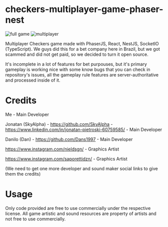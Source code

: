# checkers-multiplayer-game-phaser-nest

![full game](https://i.imgur.com/kKHPfWe.png)
![multiplayer](https://i.imgur.com/P4d4nEj.png)


Multiplayer Checkers game made with PhaserJS, React, NestJS, SocketIO (TypeScript).
We guys did this for a bet company here in Brazil, but we got scammed and did not get paid, so we decided to turn it open source.

It's incomplete in a lot of features for bet purpouses, but it's primary gameplay is working nice with some know bugs that you can check in repository's issues, all the gameplay rule features are server-authoritative and processed inside of it.

# Credits
Me - Main Developer

Jonatan (SkyAlpha) - https://github.com/SkyAlpha - https://www.linkedin.com/in/jonatan-pietroski-60759585/ - Main Developer

Danilo (Dan) - https://github.com/Dans1997 - Main Developer

https://www.instagram.com/nieldsgn/ - Graphics Artist

https://www.instagram.com/saporettidzn/ - Graphics Artist

(We need to get one more developer and sound maker social links to give them the credits)

# Usage
Only code provided are free to use commercially under the respective license. All game artistic and sound resources are property of artists and not free to use commercially.
